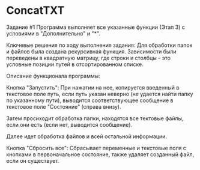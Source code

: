 # ConcatTXT

Задание #1 Программа выполняет все указанные функции (Этап 3) с условиями в "Дополнительно" и "*".

Ключевые решения по ходу выполнения задания: 
Для обработки папок и файлов была создана рекурсивная функция.
Зависимости были переведены в квадратную матрицу, где строки и столбцы - это условные позиции путей в отсортированном списке.

Описание функционала программы:

Кнопка "Запустить": При нажатии на нее, копируется введенный в текстовое поле путь, если путь указан неверно (не удается найти папку по указанному пути), выводится соответствующее сообщение в текстовое поле "Состояние" (справа внизу).

Затем просиходит обработка папки, находятся все тектовые файлы, если они есть (если нет, выводится сообщение).

Далее идет обработка файлов и всей остальной информации.

Кнопка "Сбросить все": Сбрасывает переменные и текстовые поля с кнопками в первоначальное состояние, также удаляет созданный файл, если он существует.
